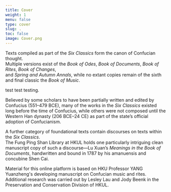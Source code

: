 ```yaml
---
title: Cover
weight: 1
menu: false
type: cover
slug: .
toc: false
image: Cover.png
---
```


Texts compiled as part of the *Six Classics* form the canon of Confucian thought.<br> Multiple versions exist of the *Book of Odes*, *Book of Documents*, *Book of Rites*, *Book of Changes*,<br> and *Spring and Autumn Annals*, while no extant copies remain of the sixth and final classic the *Book of Music*.

test test testing.

Believed by some scholars to have been partially written and edited by Confucius (551–479 BCE), many of the works in the *Six Classics* existed long before the time of Confucius, while others were not composed until the Western Han dynasty (206 BCE–24 CE) as part of the state’s official adoption of Confucianism.

A further category of foundational texts contain discourses on texts within the *Six Classics*.<br> The Fung Ping Shan Library at HKUL holds one particularly intriguing clean manuscript copy of such a discourse—Lu Xuan’s *Meanings in the Book of Documents*, handwritten and bound in 1787 by his amanuensis and concubine Shen Cai.

Material for this online platform is based on HKU Professor YANG Yuanzheng's developing manuscript on Confucian music and rites. Additional research was carried out by Lesley Lau and Jody Beenk in the Preservation and Conservation Division of HKUL.
